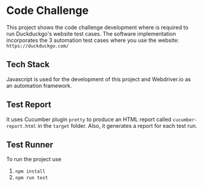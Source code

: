 # Code Challenge

This project shows the code challenge development where is required to run Duckduckgo's website test cases.
The software implementation incorporates the 3 automation test cases where you use the website: `https://duckduckgo.com/`

## Tech Stack

Javascript is used for the development of this project and Webdriver.io as an automation framework.

## Test Report

It uses Cucumber plugin `pretty` to produce an HTML report called `cucumber-report.html` in the `target` folder.
Also, it generates a report for each test run.

## Test Runner

To run the project use 
1. `npm install` 
2. `npm run test`